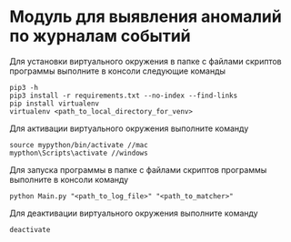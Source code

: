 # Модуль для выявления аномалий по журналам событий

Для установки виртуального окружения в папке с файлами скриптов программы выполните в консоли следующие команды

```
pip3 -h
pip3 install -r requirements.txt --no-index --find-links 
pip install virtualenv
virtualenv <path_to_local_directory_for_venv>
```

Для активации виртуального окружения выполните команду

```
source mypython/bin/activate //mac
mypthon\Scripts\activate //windows
```

Для запуска программы в папке с файлами скриптов программы выполните в консоли команду 

```
python Main.py "<path_to_log_file>" "<path_to_matcher>"
```

Для деактивации виртуального окружения выполните команду

```
deactivate
```

